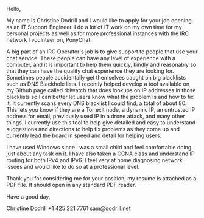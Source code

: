 Hello,

My name is Christine Dodrill and I would like to apply for your job opening as an IT Support Engineer.  I do a lot of IT work on my own time for my personal projects as well as for more professional instances with the IRC network I voulnteer on, PonyChat. 

A big part of an IRC Operator's job is to give support to people that use your chat service. These people can have any level of experience with a computer, and it is important to help them quickly, kindly and reasonably so that they can have the quality chat experience they are looking for.  Sometimes people accidentally get themselves caught on big blacklists such as DNS Blackhole lists. I recently helped develop a tool available on my Github page called rblwatch that does lookups on IP addresses in those blacklists so I can better let users know what the problem is and how to fix it.  It currently scans every DNS blacklist I could find, a total of about 80. This lets you know if they are a Tor exit node, a dynamic IP, an untrusted IP address for email, previously used IP in a drone attack, and many other things. I currently use this tool to help give detailed and easy to understand suggestions and directions to help fix problems as they come up and currently lead the board in speed and detail for helping users.

I have used Windows since I was a small child and feel comfortable doing just about any task on it. I have also taken a CCNA class and understand IP routing for both IPv4 and IPv6. I feel very at home diagnosing network issues and would like to do so at a professional level.

Thank you for considering me for your position, my resume is attached as a PDF file. It should open in any standard PDF reader.

Have a good day, 

Christine Dodrill
+1 425 221 7761
sam@dodrill.net
